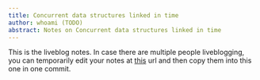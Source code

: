 ```yaml
---
title: Concurrent data structures linked in time
author: whoami (TODO)
abstract: Notes on Concurrent data structures linked in time
---
```


This is the liveblog notes.  In case there are multiple
people liveblogging, you can temporarily edit your notes
at [this](concurrent-data-stru/template.md) url and then copy them into this one in one
commit.
